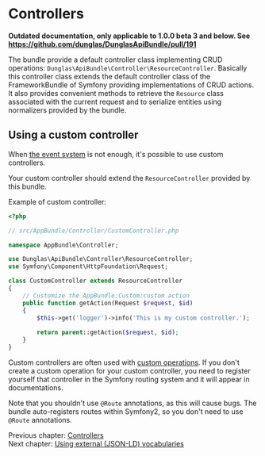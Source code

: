 # Controllers

**Outdated documentation, only applicable to 1.0.0 beta 3 and below. See https://github.com/dunglas/DunglasApiBundle/pull/191**

The bundle provide a default controller class implementing CRUD operations: `Dunglas\ApiBundle\Controller\ResourceController`.
Basically this controller class extends the default controller class of the FrameworkBundle of Symfony providing implementations
of CRUD actions. It also provides convenient methods to retrieve the `Resource` class associated with the current request
and to serialize entities using normalizers provided by the bundle.

## Using a custom controller

When [the event system](the-event-system.md) is not enough, it's possible to use custom controllers.

Your custom controller should extend the `ResourceController` provided by this bundle.

Example of custom controller:

```php
<?php

// src/AppBundle/Controller/CustomController.php

namespace AppBundle\Controller;

use Dunglas\ApiBundle\Controller\ResourceController;
use Symfony\Component\HttpFoundation\Request;

class CustomController extends ResourceController
{
    // Customize the AppBundle:Custom:custom action
    public function getAction(Request $request, $id)
    {
        $this->get('logger')->info('This is my custom controller.');
        
        return parent::getAction($request, $id);
    }
}
```

Custom controllers are often used with [custom operations](operations.md). If you don't create a custom operation
for your custom controller, you need to register yourself that controller in the Symfony routing system and it will
appear in documentations.

Note that you shouldn't use `@Route` annotations, as this will cause bugs. The bundle auto-registers routes within Symfony2, so you don't need to use `@Route` annotations.

Previous chapter: [Controllers](controllers.md)<br>
Next chapter: [Using external (JSON-LD) vocabularies](external-vocabularies.md)
